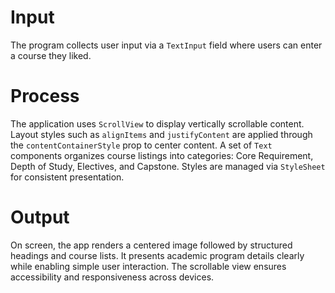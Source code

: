 # Input  
The program collects user input via a `TextInput` field where users can enter a course they liked.

# Process  
The application uses `ScrollView` to display vertically scrollable content. Layout styles such as `alignItems` and `justifyContent` are applied through the `contentContainerStyle` prop to center content. A set of `Text` components organizes course listings into categories: Core Requirement, Depth of Study, Electives, and Capstone. Styles are managed via `StyleSheet` for consistent presentation.

# Output  
On screen, the app renders a centered image followed by structured headings and course lists. It presents academic program details clearly while enabling simple user interaction. The scrollable view ensures accessibility and responsiveness across devices.
